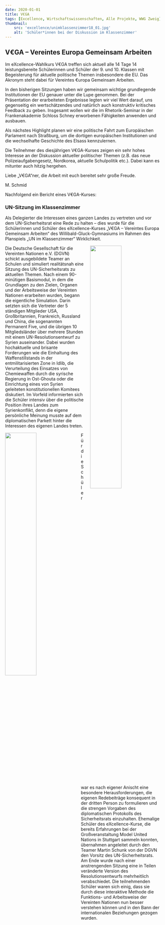 ```yaml
---
date: 2020-01-01
title: V€GA
tags: [Excellence, Wirtschaftswissenschaften, Alle Projekte, WWG Zweig]
thumbnail: 
    src: 'excellence/unimklassenzimmer18_01.jpg'
    alt: 'Schüler*innen bei der Diskussion im Klassenzimmer' 
---
```


## V€GA – Vereintes Europa Gemeinsam Arbeiten

Im eXcellence-Wahlkurs V€GA treffen sich aktuell alle 14 Tage 14 leistungsbereite Schülerinnen und Schüler der 9. und 10. Klassen mit Begeisterung für aktuelle politische Themen insbesondere die EU. Das Akronym steht dabei für Vereintes €uropa Gemeinsam Arbeiten.

In den bisherigen Sitzungen haben wir gemeinsam wichtige grundlegende Institutionen der EU genauer unter die Lupe genommen. Bei der Präsentation der erarbeiteten Ergebnisse legten wir viel Wert darauf, uns gegenseitig ein wertschätzendes und natürlich auch konstruktiv kritisches Feedback zu geben. Insgesamt wollen wir die im Rhetorik-Seminar in der Frankenakademie Schloss Schney erworbenen Fähigkeiten anwenden und ausbauen.

Als nächstes Highlight planen wir eine politische Fahrt zum Europäischen Parlament nach Straßburg, um die dortigen europäischen Institutionen und die wechselhafte Geschichte des Elsass kennzulernen.

Die Teilnehmer des diesjährigen V€GA-Kurses zeigen ein sehr hohes Interesse an der Diskussion aktueller politischer Themen (z.B. das neue Polizeiaufgabengesetz, Nordkorea, aktuelle Schulpolitik etc.). Dabei kann es mitunter auch hitzig hergehen.

Liebe „V€GA“ner, die Arbeit mit euch bereitet sehr große Freude.

M. Schmid

Nachfolgend ein Bericht eines V€GA-Kurses:

### UN-Sitzung im Klassenzimmer

Als Delegierter die Interessen eines ganzen Landes zu vertreten und vor dem UN-Sicherheitsrat eine Rede zu halten – dies wurde für die Schülerinnen und Schüler des eXcellence-Kurses „V€GA – Vereintes Europa Gemeinsam Arbeiten“ des Willibald-Gluck-Gymnasiums im Rahmen des Planspiels „UN im Klassenzimmer“ Wirklichkeit.

<img src = "/images/excellence/unimklassenzimmer18_01.jpg" style ="float:right;width: 45%; margin-left:20px">

Die Deutsche Gesellschaft für die Vereinten Nationen e.V. (DGVN) schickt ausgebildete Teamer an Schulen und simuliert realitätsnah eine Sitzung des UN-Sicherheitsrats zu aktuellen Themen. Nach einem 90-minütigen Basismodul, in dem die Grundlagen zu den Zielen, Organen und der Arbeitsweise der Vereinten Nationen erarbeiten wurden, begann die eigentliche Simulation. Darin setzten sich die Vertreter der 5 ständigen Mitglieder USA, Großbritannien, Frankreich, Russland und China, die sogenannten Permanent Five, und die übrigen 10 Mitgliedsländer über mehrere Stunden mit einem UN-Resolutionsentwurf zu Syrien auseinander. Dabei wurden hochaktuelle und brisante Forderungen wie die Einhaltung des Waffenstillstands in der entmilitarisierten Zone in Idlib, die Verurteilung des Einsatzes von Chemiewaffen durch die syrische Regierung in Ost-Ghouta oder die Einrichtung eines von Syrien geleiteten konstitutionellen Komitees diskutiert. Im Vorfeld informierten sich die Schüler intensiv über die politische Position ihres Landes zum Syrienkonflikt, denn die eigene persönliche Meinung musste auf dem diplomatischen Parkett hinter die Interessen des eigenen Landes treten. 

<img src = "/images/excellence/unimklassenzimmer18_02.jpg" style ="float:left;width: 45%; margin-right:20px">

Für die Schüler war es nach eigener Anischt eine besondere Herausforderungen, die eigenen Redebeiträge konsequent in der dritten Person zu formulieren und die strengen Vorgaben des diplomatischen Protokolls des Sicherheitsrats einzuhalten.
Ehemalige Schüler des eXcellence-Kurse, die bereits Erfahrungen bei der Großveranstaltung Model United Nations in Stuttgart sammeln konnten, übernahmen angeleitet durch den Teamer Martin Schunk von der DGVN den Vorsitz des UN-Sicherheitsrats.
Am Ende wurde nach einer anstrengenden Sitzung eine in Teilen veränderte Version des Resolutionsentwurfs mehrheitlich verabschiedet. Die teilnehmenden Schüler waren sich einig, dass sie durch diese interaktive Methode die Funktions- und Arbeitsweise der Vereinten Nationen nun besser verstehen können und in den Bann der internationalen Beziehungen gezogen wurden.